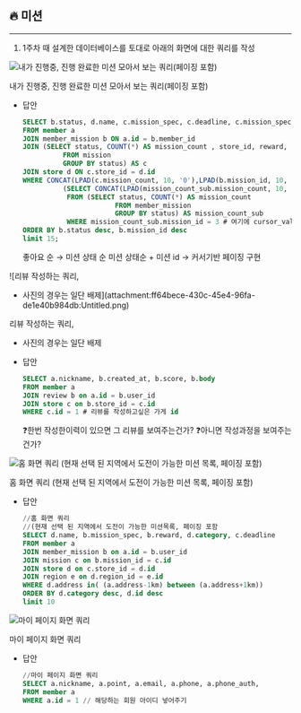 ## 🔥 미션

---

1. 1주차 때 설계한 데이터베이스를 토대로 아래의 화면에 대한 쿼리를 작성

![내가 진행중, 진행 완료한 미션 모아서 보는 쿼리(페이징 포함)](attachment:fb2c37cf-9eb2-4e18-b21c-af42c1dd2cc0:Untitled.png)

내가 진행중, 진행 완료한 미션 모아서 보는 쿼리(페이징 포함)

- 답안
  ```sql
  SELECT b.status, d.name, c.mission_spec, c.deadline, c.mission_spec
  FROM member a
  JOIN member_mission b ON a.id = b.member_id
  JOIN (SELECT status, COUNT(*) AS mission_count , store_id, reward, mission_spec, deadline
  			FROM mission
  			GROUP BY status) AS c
  JOIN store d ON c.store_id = d.id
  WHERE CONCAT(LPAD(c.mission_count, 10, '0'),LPAD(b.mission_id, 10, '0')) <
  			(SELECT CONCAT(LPAD(mission_count_sub.mission_count, 10, '0',LPAD(mission_count_sub.mission_id, 10, '0'))
  			 FROM (SELECT status, COUNT(*) AS mission_count
  						 FROM member_mission
  						 GROUP BY status) AS mission_count_sub
  			 WHERE mission_count_sub.mission_id = 3 # 여기에 cursor_value를 넣으면됨
  ORDER BY b.status desc, b.mission_id desc
  limit 15;
  ```
  좋아요 순 → 미션 상태 순
  미션 상태순 + 미션 id → 커서기반 페이징 구현

![리뷰 작성하는 쿼리,

- 사진의 경우는 일단 배제](attachment:ff64bece-430c-45e4-96fa-de1e40b984db:Untitled.png)

리뷰 작성하는 쿼리,

- 사진의 경우는 일단 배제

* 답안
  ```sql
  SELECT a.nickname, b.created_at, b.score, b.body
  FROM member a
  JOIN review b on a.id = b.user_id
  JOIN store c on b.store_id = c.id
  WHERE c.id = 1 # 리뷰를 작성하고싶은 가게 id
  ```
  ❓한번 작성한이력이 있으면 그 리뷰를 보여주는건가?
  ❓아니면 작성과정을 보여주는건가?

![홈 화면 쿼리
(현재 선택 된 지역에서 도전이 가능한 미션 목록, 페이징 포함)](attachment:6ad90e83-6e2e-4f56-8779-82d16c7f7303:Untitled.png)

홈 화면 쿼리
(현재 선택 된 지역에서 도전이 가능한 미션 목록, 페이징 포함)

- 답안
  ```sql
  //홈 화면 쿼리
  //(현재 선택 된 지역에서 도전이 가능한 미션목록, 페이징 포함
  SELECT d.name, b.mission_spec, b.reward, d.category, c.deadline
  FROM member a
  JOIN member_mission b on a.id = b.user_id
  JOIN mission c on b.mission_id = c.id
  JOIN store d on c.store_id = d.id
  JOIN region e on d.region_id = e.id
  WHERE d.address in( (a.address-1km) between (a.address+1km))
  ORDER BY d.category desc, d.id desc
  limit 10
  ```

![마이 페이지 화면 쿼리](attachment:2d736cd4-e3ab-4c55-9b1d-ad818cc22dbf:Untitled.png)

마이 페이지 화면 쿼리

- 답안
  ```sql
  //마이 페이지 화면 쿼리
  SELECT a.nickname, a.point, a.email, a.phone, a.phone_auth,
  FROM member a
  WHERE a.id = 1 // 해당하는 회원 아이디 넣어주기
  ```
